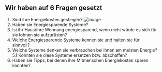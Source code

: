 ## Wir haben auf 6 Fragen gesetzt

1. Sind ihre Energiekosten gestiegen?
![image](https://user-images.githubusercontent.com/65849767/215474447-fcae3248-f76a-48b9-a2e0-70e3d54c0e81.png)
2. Haben sie Energiesparende Systeme?
3. Ist ihr Haus/ihre Wohnung energiesparend, wenn nicht würde es sich für sie lohnen sie aufzurüsten?
4. Welche Energiesparende Systeme kennen sie und halten sie für sinnvoll?
5. Welche Systeme denken sie verbrauchen bei ihnen am meisten Energie?
	5.1 Könnten sie diese Systeme ersetzen bzw. 	abschaffen?
6. Haben sie Tipps, bei denen ihre Mitmenschen Energiekosten sparen könnten?

